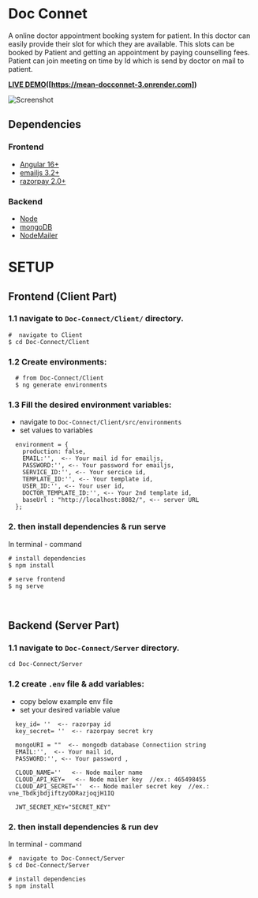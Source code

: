 # Doc Connet

A online doctor appointment booking system for patient. 
In this doctor can easily provide their slot for which they are available. This slots can be booked by Patient and getting an appointment by paying counselling fees. Patient can join meeting on time by Id which is send by doctor on mail to patient.

**[LIVE DEMO]([https://mean-docconnet-3.onrender.com])([https://mean-docconnet-3.onrender.com])**

![Screenshot](https://res.cloudinary.com/dcz8mfqmp/image/upload/v1712564743/Home_nq7sqx.png)

## **Dependencies**

### **Frontend**
- [Angular 16+](https://angular.io/)
- [emailjs 3.2+](https://www.emailjs.com/)
- [razorpay 2.0+](https://razorpay.com/)

### **Backend**
- [Node](https://nodejs.org/en/)
- [mongoDB](https://www.mongodb.com/)
- [NodeMailer](https://www.nodemailer.com/)

# **SETUP**

## **Frontend (Client Part)**

### **1.1 navigate to `Doc-Connect/Client/` directory.**

```
#  navigate to Client 
$ cd Doc-Connect/Client
```

### **1.2 Create environments:**   
```
  # from Doc-Connect/Client
  $ ng generate environments
```

### **1.3 Fill the desired environment variables:**  
- navigate to `Doc-Connect/Client/src/environments`
- set values to variables
```
  environment = {
    production: false,
    EMAIL:'',  <-- Your mail id for emailjs,
    PASSWORD:'', <-- Your password for emailjs,
    SERVICE_ID:'', <-- Your sercice id,
    TEMPLATE_ID:'', <-- Your template id,
    USER_ID:'', <-- Your user id,
    DOCTOR_TEMPLATE_ID:'', <-- Your 2nd template id,
    baseUrl : "http://localhost:8082/", <-- server URL
  };

```

### **2. then install dependencies  & run serve**

In terminal - command
```
# install dependencies
$ npm install

# serve frontend
$ ng serve
```

<br>

## **Backend (Server Part)**
### **1.1 navigate to `Doc-Connect/Server` directory.**
```
cd Doc-Connect/Server
```
### **1.2 create `.env` file & add variables:**
- copy below example env file
- set your desired variable value
```
  key_id= ''  <-- razorpay id
  key_secret= ''  <-- razorpay secret kry
  
  mongoURI = ""  <-- mongodb database Connectiion string
  EMAIL:'',  <-- Your mail id,
  PASSWORD:'', <-- Your password ,
  
  CLOUD_NAME=''   <-- Node mailer name
  CLOUD_API_KEY=   <-- Node mailer key  //ex.: 465498455 
  CLOUD_API_SECRET=''  <-- Node mailer secret key  //ex.: vne_TbdkjbdjiftzyODRazjoqjH1IQ 
  
  JWT_SECRET_KEY="SECRET_KEY"
```
### **2. then install dependencies & run dev**

In terminal - command
```
#  navigate to Doc-Connect/Server 
$ cd Doc-Connect/Server

# install dependencies
$ npm install
```


